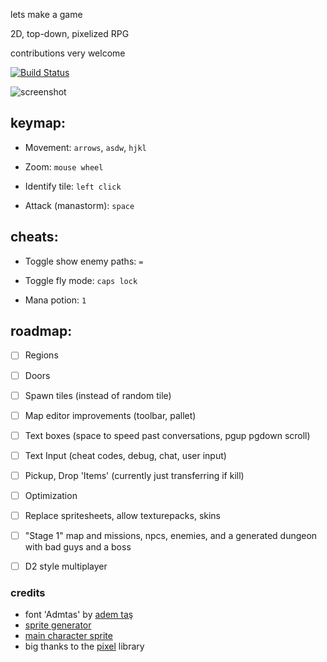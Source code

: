 lets make a game

2D, top-down, pixelized RPG

contributions very welcome 

[![Build Status](https://travis-ci.org/aerth/rpg.svg?branch=master)](https://travis-ci.org/aerth/rpg)

![screenshot](https://raw.githubusercontent.com/aerth/rpg/master/doc/screenshot.png)


## keymap:

  * Movement: `arrows`, `asdw`, `hjkl`

  * Zoom: `mouse wheel`

  * Identify tile: `left click`

  * Attack (manastorm): `space`


## cheats:

  * Toggle show enemy paths: `=`

  * Toggle fly mode: `caps lock`

  * Mana potion: `1`


## roadmap:

  * [ ] Regions

  * [ ] Doors

  * [ ] Spawn tiles (instead of random tile)

  * [ ] Map editor improvements (toolbar, pallet)
 
  * [ ] Text boxes (space to speed past conversations, pgup pgdown scroll)
  
  * [ ] Text Input (cheat codes, debug, chat, user input)

  * [ ] Pickup, Drop 'Items' (currently just transferring if kill)

  * [ ] Optimization

  * [ ] Replace spritesheets, allow texturepacks, skins

  * [ ] "Stage 1" map and missions, npcs, enemies, and a generated dungeon with bad guys and a boss

  * [ ] D2 style multiplayer


### credits

  * font 'Admtas' by [adem taş](http://www.dafont.com/profile.php?user=980017)
  * [sprite generator](http://gaurav.munjal.us/Universal-LPC-Spritesheet-Character-Generator/)
  * [main character sprite](http://mmorpgmakerxb.com/p/characters-sprites-generator)
  * big thanks to the [pixel](https://github.com/faiface/pixel) library

